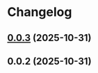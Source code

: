 # Changelog

## [0.0.3](https://github.com/fex-to/exact-compact/compare/v0.0.2...v0.0.3) (2025-10-31)

## 0.0.2 (2025-10-31)
